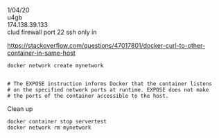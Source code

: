 
1/04/20  
u4gb  
174.138.39.133  
clud firewall port 22 ssh only in  


https://stackoverflow.com/questions/47017801/docker-curl-to-other-container-in-same-host


    docker network create mynetwork


    # The EXPOSE instruction informs Docker that the container listens
    # on the specified network ports at runtime. EXPOSE does not make 
    # the ports of the container accessible to the host.


Clean up  

    docker container stop servertest
    docker network rm mynetwork

